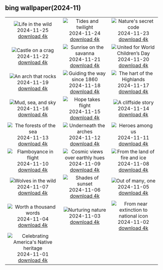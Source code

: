 ## bing wallpaper(2024-11)

|  |  |  |
| :----: | :----: | :----: |
| ![Life in the wild](https://cn.bing.com/th?id=OHR.AmboseliGiraffes_EN-US9072366924_UHD.jpg&pid=hp&w=384&h=216&rs=1&c=4) <br/>2024-11-25 [download 4k](https://cn.bing.com/th?id=OHR.AmboseliGiraffes_EN-US9072366924_UHD.jpg)| ![Tides and twilight](https://cn.bing.com/th?id=OHR.SonomaCoast_EN-US5218026576_UHD.jpg&pid=hp&w=384&h=216&rs=1&c=4) <br/>2024-11-24 [download 4k](https://cn.bing.com/th?id=OHR.SonomaCoast_EN-US5218026576_UHD.jpg)| ![Nature's secret code](https://cn.bing.com/th?id=OHR.FibonacciAloe_EN-US5137471725_UHD.jpg&pid=hp&w=384&h=216&rs=1&c=4) <br/>2024-11-23 [download 4k](https://cn.bing.com/th?id=OHR.FibonacciAloe_EN-US5137471725_UHD.jpg)|
| ![Castle on a crag](https://cn.bing.com/th?id=OHR.ZafraCastle_EN-US5032917939_UHD.jpg&pid=hp&w=384&h=216&rs=1&c=4) <br/>2024-11-22 [download 4k](https://cn.bing.com/th?id=OHR.ZafraCastle_EN-US5032917939_UHD.jpg)| ![Sunrise on the savanna](https://cn.bing.com/th?id=OHR.LionCubs_EN-US4742616367_UHD.jpg&pid=hp&w=384&h=216&rs=1&c=4) <br/>2024-11-21 [download 4k](https://cn.bing.com/th?id=OHR.LionCubs_EN-US4742616367_UHD.jpg)| ![United for World Children’s Day](https://cn.bing.com/th?id=OHR.BeyondSaype_EN-US4398054405_UHD.jpg&pid=hp&w=384&h=216&rs=1&c=4) <br/>2024-11-20 [download 4k](https://cn.bing.com/th?id=OHR.BeyondSaype_EN-US4398054405_UHD.jpg)|
| ![An arch that rocks](https://cn.bing.com/th?id=OHR.TasmansArch_EN-US4274981499_UHD.jpg&pid=hp&w=384&h=216&rs=1&c=4) <br/>2024-11-19 [download 4k](https://cn.bing.com/th?id=OHR.TasmansArch_EN-US4274981499_UHD.jpg)| ![Guiding the way since 1860](https://cn.bing.com/th?id=OHR.PorthcawlLighthouse_EN-US4147042402_UHD.jpg&pid=hp&w=384&h=216&rs=1&c=4) <br/>2024-11-18 [download 4k](https://cn.bing.com/th?id=OHR.PorthcawlLighthouse_EN-US4147042402_UHD.jpg)| ![The hart of the Highlands](https://cn.bing.com/th?id=OHR.RedStag_EN-US3910525623_UHD.jpg&pid=hp&w=384&h=216&rs=1&c=4) <br/>2024-11-17 [download 4k](https://cn.bing.com/th?id=OHR.RedStag_EN-US3910525623_UHD.jpg)|
| ![Mud, sea, and sky](https://cn.bing.com/th?id=OHR.FrieslandNetherlands_EN-US3770890281_UHD.jpg&pid=hp&w=384&h=216&rs=1&c=4) <br/>2024-11-16 [download 4k](https://cn.bing.com/th?id=OHR.FrieslandNetherlands_EN-US3770890281_UHD.jpg)| ![Hope takes flight](https://cn.bing.com/th?id=OHR.YiPengLanterns_EN-US2889801198_UHD.jpg&pid=hp&w=384&h=216&rs=1&c=4) <br/>2024-11-15 [download 4k](https://cn.bing.com/th?id=OHR.YiPengLanterns_EN-US2889801198_UHD.jpg)| ![A cliffside story](https://cn.bing.com/th?id=OHR.ManarolaItaly_EN-US4826543395_UHD.jpg&pid=hp&w=384&h=216&rs=1&c=4) <br/>2024-11-14 [download 4k](https://cn.bing.com/th?id=OHR.ManarolaItaly_EN-US4826543395_UHD.jpg)|
| ![The forests of the sea](https://cn.bing.com/th?id=OHR.KelpForest_EN-US4745308334_UHD.jpg&pid=hp&w=384&h=216&rs=1&c=4) <br/>2024-11-13 [download 4k](https://cn.bing.com/th?id=OHR.KelpForest_EN-US4745308334_UHD.jpg)| ![Underneath the arches](https://cn.bing.com/th?id=OHR.CoveArch_EN-US4653050772_UHD.jpg&pid=hp&w=384&h=216&rs=1&c=4) <br/>2024-11-12 [download 4k](https://cn.bing.com/th?id=OHR.CoveArch_EN-US4653050772_UHD.jpg)| ![Heroes among us](https://cn.bing.com/th?id=OHR.VeteranReflections_EN-US4567357121_UHD.jpg&pid=hp&w=384&h=216&rs=1&c=4) <br/>2024-11-11 [download 4k](https://cn.bing.com/th?id=OHR.VeteranReflections_EN-US4567357121_UHD.jpg)|
| ![Flamboyance in flight](https://cn.bing.com/th?id=OHR.YucatanFlamingos_EN-US4470232432_UHD.jpg&pid=hp&w=384&h=216&rs=1&c=4) <br/>2024-11-10 [download 4k](https://cn.bing.com/th?id=OHR.YucatanFlamingos_EN-US4470232432_UHD.jpg)| ![Cosmic views over earthly hues](https://cn.bing.com/th?id=OHR.MoroccoMilkyWay_EN-US4411505209_UHD.jpg&pid=hp&w=384&h=216&rs=1&c=4) <br/>2024-11-09 [download 4k](https://cn.bing.com/th?id=OHR.MoroccoMilkyWay_EN-US4411505209_UHD.jpg)| ![From the land of fire and ice](https://cn.bing.com/th?id=OHR.GlacialRivers_EN-US4356459123_UHD.jpg&pid=hp&w=384&h=216&rs=1&c=4) <br/>2024-11-08 [download 4k](https://cn.bing.com/th?id=OHR.GlacialRivers_EN-US4356459123_UHD.jpg)|
| ![Wolves in the wild](https://cn.bing.com/th?id=OHR.CanadaWolves_EN-US4285635290_UHD.jpg&pid=hp&w=384&h=216&rs=1&c=4) <br/>2024-11-07 [download 4k](https://cn.bing.com/th?id=OHR.CanadaWolves_EN-US4285635290_UHD.jpg)| ![Shades of sunset](https://cn.bing.com/th?id=OHR.ShiShiBeach_EN-US4231457607_UHD.jpg&pid=hp&w=384&h=216&rs=1&c=4) <br/>2024-11-06 [download 4k](https://cn.bing.com/th?id=OHR.ShiShiBeach_EN-US4231457607_UHD.jpg)| ![Out of many, one](https://cn.bing.com/th?id=OHR.DCSunrise_EN-US2459275186_UHD.jpg&pid=hp&w=384&h=216&rs=1&c=4) <br/>2024-11-05 [download 4k](https://cn.bing.com/th?id=OHR.DCSunrise_EN-US2459275186_UHD.jpg)|
| ![Worth a thousand words](https://cn.bing.com/th?id=OHR.CumbriaAutumn_EN-US4102686749_UHD.jpg&pid=hp&w=384&h=216&rs=1&c=4) <br/>2024-11-04 [download 4k](https://cn.bing.com/th?id=OHR.CumbriaAutumn_EN-US4102686749_UHD.jpg)| ![Nurturing nature](https://cn.bing.com/th?id=OHR.YucatanBiosphere_EN-US4019968428_UHD.jpg&pid=hp&w=384&h=216&rs=1&c=4) <br/>2024-11-03 [download 4k](https://cn.bing.com/th?id=OHR.YucatanBiosphere_EN-US4019968428_UHD.jpg)| ![From near extinction to national icon](https://cn.bing.com/th?id=OHR.BisonYellowstone_EN-US4259322652_UHD.jpg&pid=hp&w=384&h=216&rs=1&c=4) <br/>2024-11-02 [download 4k](https://cn.bing.com/th?id=OHR.BisonYellowstone_EN-US4259322652_UHD.jpg)|
| ![Celebrating America's Native heritage](https://cn.bing.com/th?id=OHR.HovenweepRuins_EN-US3883549583_UHD.jpg&pid=hp&w=384&h=216&rs=1&c=4) <br/>2024-11-01 [download 4k](https://cn.bing.com/th?id=OHR.HovenweepRuins_EN-US3883549583_UHD.jpg)|
